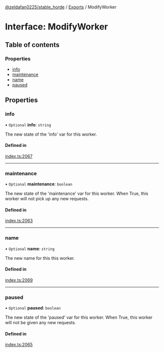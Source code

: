 [@zeldafan0225/stable_horde](../../readme.md) / [Exports](../modules.md) / ModifyWorker

# Interface: ModifyWorker

## Table of contents

### Properties

- [info](ModifyWorker.md#info)
- [maintenance](ModifyWorker.md#maintenance)
- [name](ModifyWorker.md#name)
- [paused](ModifyWorker.md#paused)

## Properties

### info

• `Optional` **info**: `string`

The new state of the 'info' var for this worker.

#### Defined in

[index.ts:2067](https://github.com/MrlolDev/stable_horde/blob/3c66504/index.ts#L2067)

___

### maintenance

• `Optional` **maintenance**: `boolean`

The new state of the 'maintenance' var for this worker. When True, this worker will not pick up any new requests.

#### Defined in

[index.ts:2063](https://github.com/MrlolDev/stable_horde/blob/3c66504/index.ts#L2063)

___

### name

• `Optional` **name**: `string`

The new name for this this worker.

#### Defined in

[index.ts:2069](https://github.com/MrlolDev/stable_horde/blob/3c66504/index.ts#L2069)

___

### paused

• `Optional` **paused**: `boolean`

The new state of the 'paused' var for this worker. When True, this worker will not be given any new requests.

#### Defined in

[index.ts:2065](https://github.com/MrlolDev/stable_horde/blob/3c66504/index.ts#L2065)
